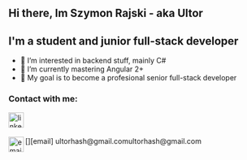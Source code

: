 ## Hi there, Im Szymon Rajski - aka Ultor
## I'm a student and junior full-stack developer
- 👀 I’m interested in backend stuff, mainly C#
- 🌱 I’m currently mastering Angular 2+
- 🥅 My goal is to become a profesional senior full-stack developer

### Contact with me:
[<img align="left" alt="linkedin" width="30px" height="30px" src="https://www.svgrepo.com/show/57068/linkedin.svg" />][linkedin]
<br />
<br />
<div style="display: inline">[<img align="left" alt="email" width="30px" height="30px" src="https://www.svgrepo.com/show/56752/email.svg" />][email] ultorhash@gmail.com</div>ultorhash@gmail.com

[linkedin]: https://www.linkedin.com/in/szymon-rajski-73177a21a/
[email]: https://mail.google.com/
